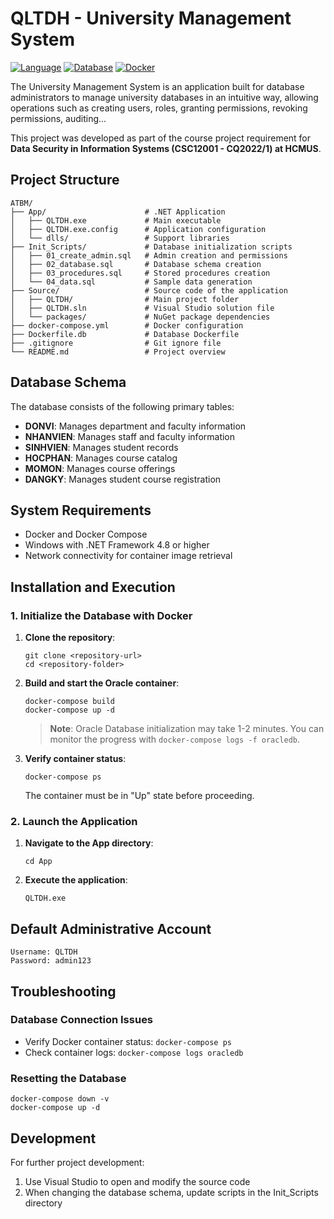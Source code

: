 # QLTDH - University Management System

[![Language](https://img.shields.io/badge/.NET-4.8-blue.svg)](https://dotnet.microsoft.com/)
[![Database](https://img.shields.io/badge/Oracle-19c-red.svg)](https://www.oracle.com/database/)
[![Docker](https://img.shields.io/badge/Docker-Compose-green.svg)](https://www.docker.com/)

The University Management System is an application built for database administrators to manage university databases in an intuitive way, allowing operations such as creating users, roles, granting permissions, revoking permissions, auditing...

This project was developed as part of the course project requirement for **Data Security in Information Systems (CSC12001 - CQ2022/1) at HCMUS**.

## Project Structure

```
ATBM/
├── App/                      # .NET Application
│   ├── QLTDH.exe             # Main executable
│   ├── QLTDH.exe.config      # Application configuration
│   └── dlls/                 # Support libraries
├── Init_Scripts/             # Database initialization scripts
│   ├── 01_create_admin.sql   # Admin creation and permissions
│   ├── 02_database.sql       # Database schema creation
│   ├── 03_procedures.sql     # Stored procedures creation
│   └── 04_data.sql           # Sample data generation
├── Source/                   # Source code of the application
│   ├── QLTDH/                # Main project folder
│   ├── QLTDH.sln             # Visual Studio solution file
│   └── packages/             # NuGet package dependencies
├── docker-compose.yml        # Docker configuration
├── Dockerfile.db             # Database Dockerfile
├── .gitignore                # Git ignore file
└── README.md                 # Project overview
```

## Database Schema

The database consists of the following primary tables:

- **DONVI**: Manages department and faculty information
- **NHANVIEN**: Manages staff and faculty information
- **SINHVIEN**: Manages student records
- **HOCPHAN**: Manages course catalog
- **MOMON**: Manages course offerings
- **DANGKY**: Manages student course registration

## System Requirements

- Docker and Docker Compose
- Windows with .NET Framework 4.8 or higher
- Network connectivity for container image retrieval

## Installation and Execution

### 1. Initialize the Database with Docker

1. **Clone the repository**:

   ```
   git clone <repository-url>
   cd <repository-folder>
   ```

2. **Build and start the Oracle container**:

   ```
   docker-compose build
   docker-compose up -d
   ```

   > **Note**: Oracle Database initialization may take 1-2 minutes. You can monitor the progress with `docker-compose logs -f oracledb`.

3. **Verify container status**:
   ```
   docker-compose ps
   ```
   The container must be in "Up" state before proceeding.

### 2. Launch the Application

1. **Navigate to the App directory**:

   ```
   cd App
   ```

2. **Execute the application**:
   ```
   QLTDH.exe
   ```

## Default Administrative Account

```
Username: QLTDH
Password: admin123
```

## Troubleshooting

### Database Connection Issues

- Verify Docker container status: `docker-compose ps`
- Check container logs: `docker-compose logs oracledb`

### Resetting the Database

```
docker-compose down -v
docker-compose up -d
```

## Development

For further project development:

1. Use Visual Studio to open and modify the source code
2. When changing the database schema, update scripts in the Init_Scripts directory
